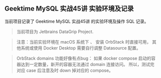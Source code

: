 Geektime MySQL 实战45讲 实验环境及记录
---
当前项目记录了 Geektime MySQL 实战45讲 的实验环境及操作 SQL 记录。

> 当前项目为 Jetbrains DataGrip Project.

> 注意：当前实验环境在 macOS 系统下 、 安装 OrbStack 时直接可用，
> 其他系统或使用 Docker Desktop 需要自行调整 Datasource 配置。

> OrbStack domains 功能好像有点bug：
> 如果 docker compose 启动的容器达到一定数量，新开的容器无法通过 domain 连接访问。
> 所以，测试完对应 case 后注意及时 down 掉对应的 compose。
